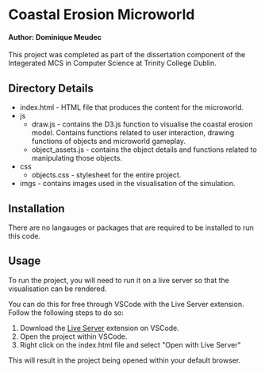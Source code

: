 # Coastal Erosion Microworld
#### Author: Dominique Meudec

This project was completed as part of the dissertation component of the Integerated MCS in Computer Science at 
Trinity College Dublin.

## Directory Details

- index.html - HTML file that produces the content for the microworld.
- js
  - draw.js - contains the D3.js function to visualise the coastal erosion model. Contains functions related
                to user interaction, drawing functions of objects and microworld gameplay.
  - object_assets.js - contains the object details and functions related to manipulating those objects.
- css
  - objects.css - stylesheet for the entire project.
- imgs - contains images used in the visualisation of the simulation.  

## Installation

There are no langauges or packages that are required to be installed to run this code.

## Usage

To run the project, you will need to run it on a live server so that the visualisation can be rendered.

You can do this for free through VSCode with the Live Server extension. Follow the following steps to do so:

1. Download the [Live Server](https://marketplace.visualstudio.com/items?itemName=ritwickdey.LiveServer) extension on VSCode.
2. Open the project within VSCode.
3. Right click on the index.html file and select "Open with Live Server"

This will result in the project being opened within your default browser.
